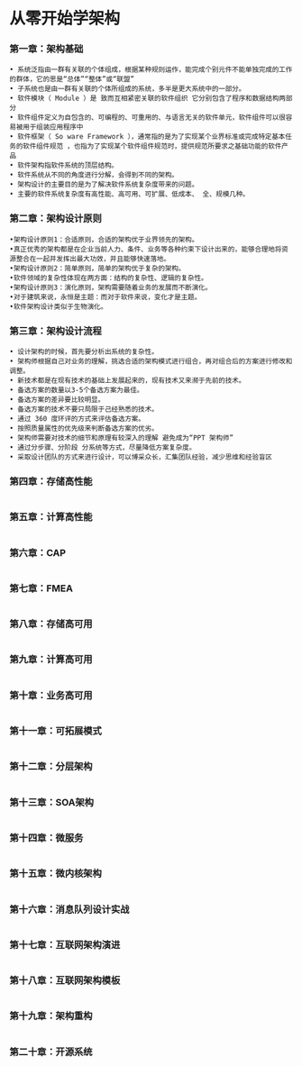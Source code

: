 # 从零开始学架构 
### 第一章：架构基础
```
• 系统泛指由一群有关联的个体组成，根据某种规则运作，能完成个别元件不能单独完成的工作的群体，它的思是“总体”“整体”或“联盟”
• 子系统也是由一群有关联的个体所组成的系统，多半是更大系统中的一部分。
• 软件模块（ Module ）是 致而互相紧密关联的软件组织 它分别包含了程序和数据结构两部分
• 软件组件定义为自包含的、可编程的、可重用的、与语言无关的软件单元，软件组件可以很容易被用于组装应用程序中
• 软件框架（ So ware Framework ），通常指的是为了实现某个业界标准或完成特定基本任务的软件组件规范 ，也指为了实现某个软件组件规范时，提供规范所要求之基础功能的软件产品
• 软件架构指软件系统的顶层结构。
• 软件系统从不同的角度进行分解，会得到不同的架构。
• 架构设计的主要目的是为了解决软件系统复杂度带来的问题。
• 主要的软件系统复杂度有高性能、高可用、可扩展、低成本、 全、规模几种。
```
### 第二章：架构设计原则
```
•架构设计原则1：合适原则，合适的架构优于业界领先的架构。
•真正优秀的架构都是在企业当前人力、条件、业务等各种约束下设计出来的，能够合理地将资源整合在一起并发挥出最大功效，并且能够快速落地。
•架构设计原则2：简单原则，简单的架构优于复杂的架构。
•软件领域的复杂性体现在两方面：结构的复杂性、逻辑的复杂性。
•架构设计原则3：演化原则，架构需要随着业务的发展而不断演化。
•对于建筑来说，永恒是主题：而对于软件来说，变化才是主题。
•软件架构设计类似于生物演化。
```
### 第三章：架构设计流程
```
• 设计架构的时候，首先要分析出系统的复杂性。
• 架构师根据自己对业务的理解，挑选合适的架构模式进行组合，再对组合后的方案进行修改和调整。
• 新技术都是在现有技术的基础上发展起来的，现有技术又来濒于先前的技术。
• 备选方案的数量以3-5个备选方案为最佳。
• 备选方案的差异要比较明显。
• 备选方案的技术不要只局限于己经熟悉的技术。
• 通过 360 度环评的方式来评估备选方案。
• 按照质量属性的优先级来判断备选方案的优劣。
• 架构师需要对技术的细节和原理有较深入的理解 避免成为“PPT 架构师”
• 通过分步骤、分阶段 分系统等方式，尽量降低方案复杂度。
• 采取设计团队的方式来进行设计，可以博采众长，汇集团队经验，减少思维和经验盲区
```
### 第四章：存储高性能
```

```
### 第五章：计算高性能
```

```
### 第六章：CAP
```

```
### 第七章：FMEA
```

```
### 第八章：存储高可用
```

```
### 第九章：计算高可用
```

```
### 第十章：业务高可用
```

```
### 第十一章：可拓展模式
```

```
### 第十二章：分层架构
```

```
### 第十三章：SOA架构
```

```
### 第十四章：微服务
```

```
### 第十五章：微内核架构
```

```
### 第十六章：消息队列设计实战
```

```
### 第十七章：互联网架构演进
```

```
### 第十八章：互联网架构模板
```

```
### 第十九章：架构重构
```

```
### 第二十章：开源系统
```

```
